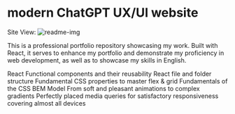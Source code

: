 ﻿# modern ChatGPT UX/UI website
 Site View:
![readme-img](https://github.com/MayraVarela/modern-UI-Ux-gpt3/assets/162911511/bef9e566-c17b-4751-8743-262dbff973e7)


This is a professional portfolio repository showcasing my work. Built with React, it serves to enhance my portfolio and demonstrate my proficiency in web development, as well as to showcase my skills in English.


React Functional components and their reusability
React file and folder structure
Fundamental CSS properties to master flex & grid
Fundamentals of the CSS BEM Model
From soft and pleasant animations to complex gradients
Perfectly placed media queries for satisfactory responsiveness covering almost all devices
